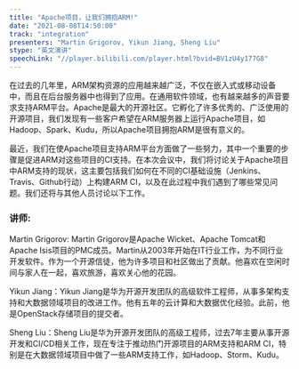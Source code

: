 ```yaml
---
title: "Apache项目，让我们拥抱ARM!"
date: "2021-08-08T14:50:00" 
track: "integration"
presenters: "Martin Grigorov, Yikun Jiang, Sheng Liu"
stype: "英文演讲"
speechLink: "//player.bilibili.com/player.html?bvid=BV1zU4y177G8"
---
```

在过去的几年里，ARM架构资源的应用越来越广泛，不仅在嵌入式或移动设备中，而且在后台服务器中也得到了应用。在通用软件领域，也有越来越多的声音要求支持ARM平台。Apache是最大的开源社区。它孵化了许多优秀的、广泛使用的开源项目，我们发现有一些客户希望在ARM服务器上运行Apache项目，如Hadoop、Spark、Kudu，所以Apache项目拥抱ARM是很有意义的。

 最近，我们在使Apache项目支持ARM平台方面做了一些努力，其中一个重要的步骤是促进ARM对这些项目的CI支持。在本次会议中，我们将讨论关于Apache项目中ARM支持的现状，这主要包括我们如何在不同的CI基础设施（Jenkins、Travis、Github行动）上构建ARM CI，以及在此过程中我们遇到了哪些常见问题。我们还将与其他人员讨论以下工作。
 ### 讲师: 
 Martin Grigorov: Martin Grigorov是Apache Wicket、Apache Tomcat和Apache Isis项目的PMC成员。Martin从2003年开始在IT行业工作，为不同行业开发软件。作为一个开源信徒，他为许多项目和社区做出了贡献。他喜欢在空闲时间与家人在一起，喜欢旅游，喜欢关心他的花园。

Yikun Jiang：Yikun Jiang是华为开源开发团队的高级软件工程师，从事多架构支持和大数据领域项目的改进工作。他有五年的云计算和大数据优化经验。此前，他是OpenStack存储项目的提交者。

Sheng Liu：Sheng Liu是华为开源开发团队的高级工程师，过去7年主要从事开源开发和CI/CD相关工作，现在专注于推动热门开源项目的ARM支持和ARM CI，特别是在大数据领域项目中做了一些ARM支持工作，如Hadoop、Storm、Kudu。